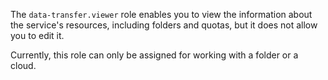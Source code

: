 The `data-transfer.viewer` role enables you to view the information about the service's resources, including folders and quotas, but it does not allow you to edit it.

Currently, this role can only be assigned for working with a folder or a cloud.